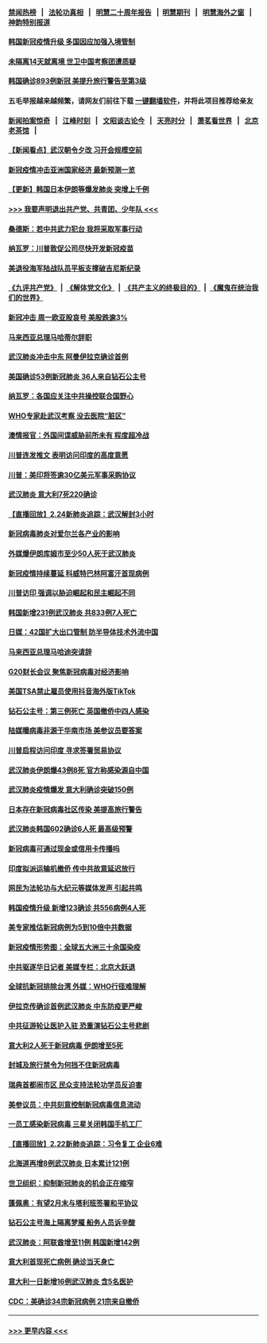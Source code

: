 #### [禁闻热榜](热点新闻.md?=0)  &nbsp;&nbsp;|&nbsp;&nbsp; [法轮功真相](https://github.com/gfw-breaker/truth/blob/master/README.md?=0) &nbsp;&nbsp;|&nbsp;&nbsp; [明慧二十周年报告](https://github.com/gfw-breaker/mh-reports/blob/master/README.md?=0) &nbsp;&nbsp;|&nbsp;&nbsp;[明慧期刊](https://github.com/gfw-breaker/mh-qikan) &nbsp;&nbsp;|&nbsp;&nbsp; [明慧海外之窗](https://github.com/gfw-breaker/mh-news/blob/master/README.md?=0) &nbsp;&nbsp;|&nbsp;&nbsp; [神韵特别报道](https://github.com/gfw-breaker/mh-news/blob/master/shenyun.md?=0)
#### [韩国新冠疫情升级 多国因应加强入境管制](../pages/nsc418/n11894334.md?t=02251802) 
#### [未隔离14天就离境 世卫中国考察团遭质疑](../pages/nsc418/n11893756.md?t=02251802) 
#### [韩国确诊893例新冠 美提升旅行警告至第3级](../pages/nsc418/n11893662.md?t=02251802) 
#### 五毛举报越来越频繁，请网友们前往下载 [一键翻墙软件](https://github.com/gfw-breaker/ssr-accounts)，并将此项目推荐给亲友
#### [新闻拍案惊奇](https://github.com/gfw-breaker/banned-news/blob/master/pages/link4.md) &nbsp;&nbsp;|&nbsp;&nbsp; [江峰时刻](https://github.com/gfw-breaker/banned-news/blob/master/pages/link4.md) &nbsp;&nbsp;|&nbsp;&nbsp; [文昭谈古论今](https://github.com/gfw-breaker/banned-news/blob/master/pages/link4.md) &nbsp;&nbsp;|&nbsp;&nbsp; [天亮时分](https://github.com/gfw-breaker/banned-news/blob/master/pages/link4.md) &nbsp;&nbsp;|&nbsp;&nbsp; [萧茗看世界](https://github.com/gfw-breaker/banned-news/blob/master/pages/link4.md) &nbsp;&nbsp;|&nbsp;&nbsp; [北京老茶馆](https://github.com/gfw-breaker/banned-news/blob/master/pages/link4.md) &nbsp;&nbsp;|&nbsp;&nbsp; 
#### [【新闻看点】武汉朝令夕改 习开会规模空前](../pages/nsc418/n11892858.md?t=02251802) 
#### [新冠疫情冲击亚洲国家经济 最新预测一览](../pages/nsc418/n11893339.md?t=02251802) 
#### [【更新】韩国日本伊朗等爆发肺炎 突增上千例](../pages/nsc418/n11890652.md?t=02251802) 
#### [>>> 我要声明退出共产党、共青团、少年队 <<<](https://github.com/begood0513/goodnews/blob/master/quit/letter.md) 
#### [桑德斯：若中共武力犯台 我将采取军事行动](../pages/nsc418/n11893282.md?t=02251802) 
#### [纳瓦罗：川普敦促公司尽快开发新冠疫苗](../pages/nsc418/n11893211.md?t=02251802) 
#### [美退役海军陆战队员平板支撑破吉尼斯纪录](../pages/nsc418/n11893022.md?t=02251802) 
#### [《九评共产党》](https://github.com/begood0513/9ping.md/blob/master/README.md) &nbsp;|&nbsp; [《解体党文化》](../../../../jtdwh.md/blob/master/README.md)  &nbsp;|&nbsp; [《共产主义的终极目的》](../../../../gczydzjmd.md/blob/master/README.md) &nbsp;|&nbsp; [《魔鬼在统治我们的世界》](../../../../mgztzwmdsj.md/blob/master/README.md) 
#### [新冠冲击 周一欧亚股哀号 美股跌逾3%](../pages/nsc418/n11892648.md?t=02251802) 
#### [马来西亚总理马哈蒂尔辞职](../pages/nsc418/n11892792.md?t=02251802) 
#### [武汉肺炎冲击中东 阿曼伊拉克确诊首例](../pages/nsc418/n11892871.md?t=02251802) 
#### [美国确诊53例新冠肺炎 36人来自钻石公主号](../pages/nsc418/n11892877.md?t=02251802) 
#### [纳瓦罗：各国应关注中共操控联合国野心](../pages/nsc418/n11892856.md?t=02251802) 
#### [WHO专家赴武汉考察 没去医院“脏区”](../pages/nsc418/n11892736.md?t=02251802) 
#### [澳情报官：外国间谍威胁前所未有 程度超冷战](../pages/nsc418/n11892672.md?t=02251802) 
#### [川普连发推文 表明访问印度的高度意愿](../pages/nsc418/n11891927.md?t=02251802) 
#### [川普：美印将签逾30亿美元军事采购协议](../pages/nsc418/n11892494.md?t=02251802) 
#### [武汉肺炎 意大利7死220确诊](../pages/nsc418/n11892166.md?t=02251802) 
#### [【直播回放】2.24新肺炎追踪：武汉解封3小时](../pages/nsc418/n11892242.md?t=02251802) 
#### [新冠病毒肺炎对爱尔兰各产业的影响](../pages/nsc418/n11892328.md?t=02251802) 
#### [外媒爆伊朗库姆市至少50人死于武汉肺炎](../pages/nsc418/n11891996.md?t=02251802) 
#### [新冠疫情持续蔓延 科威特巴林阿富汗首现病例](../pages/nsc418/n11892052.md?t=02251802) 
#### [川普访印 强调以胁迫崛起和民主崛起不同](../pages/nsc418/n11891855.md?t=02251802) 
#### [韩国新增231例武汉肺炎 共833例7人死亡](../pages/nsc418/n11891919.md?t=02251802) 
#### [日媒：42国扩大出口管制 防半导体技术外流中国](../pages/nsc418/n11891730.md?t=02251802) 
#### [马来西亚总理马哈迪突请辞](../pages/nsc418/n11891521.md?t=02251802) 
#### [G20财长会议 聚焦新冠病毒对经济影响](../pages/nsc418/n11890400.md?t=02251802) 
#### [美国TSA禁止雇员使用抖音海外版TikTok](../pages/nsc418/n11890500.md?t=02251802) 
#### [钻石公主号：第三例死亡 英国撤侨中四人感染](../pages/nsc418/n11890293.md?t=02251802) 
#### [陆媒曝病毒非源于华南市场 美参议员要答案](../pages/nsc418/n11890306.md?t=02251802) 
#### [川普启程访问印度 寻求签署贸易协议](../pages/nsc418/n11890275.md?t=02251802) 
#### [武汉肺炎伊朗爆43例8死 官方称感染源自中国](../pages/nsc418/n11890128.md?t=02251802) 
#### [武汉肺炎疫情爆发 意大利确诊突破150例](../pages/nsc418/n11889926.md?t=02251802) 
#### [日本存在新冠病毒社区传染 美提高旅行警告](../pages/nsc418/n11889917.md?t=02251802) 
#### [武汉肺炎韩国602确诊6人死 最高级预警](../pages/nsc418/n11889715.md?t=02251802) 
#### [新冠病毒可通过现金或信用卡传播吗](../pages/nsc418/n11886629.md?t=02251802) 
#### [印度拟派运输机撤侨 传中共故意延迟放行](../pages/nsc418/n11889362.md?t=02251802) 
#### [网民为法轮功与大纪元等媒体发声 引起共鸣](../pages/nsc418/n11889143.md?t=02251802) 
#### [韩国疫情升级 新增123确诊 共556病例4人死](../pages/nsc418/n11888882.md?t=02251802) 
#### [美专家推估新冠病例为5到10倍中共数据](../pages/nsc418/n11884404.md?t=02251802) 
#### [新冠疫情形势图：全球五大洲三十余国染疫](../pages/nsc418/n11888454.md?t=02251802) 
#### [中共驱逐华日记者 美媒专栏：北京大跃退](../pages/nsc418/n11888453.md?t=02251802) 
#### [全球抗新冠排除台湾 外媒：WHO行径难理解](../pages/nsc418/n11888248.md?t=02251802) 
#### [伊拉克传确诊首例武汉肺炎 中东防疫更严峻](../pages/nsc418/n11888333.md?t=02251802) 
#### [中共征游轮让医护入驻 恐重演钻石公主号悲剧](../pages/nsc418/n11888077.md?t=02251802) 
#### [意大利2人死于新冠病毒 伊朗增至5死](../pages/nsc418/n11888083.md?t=02251802) 
#### [封城及旅行禁令为何挡不住新冠病毒](../pages/nsc418/n11888067.md?t=02251802) 
#### [瑞典首都闹市区 民众支持法轮功学员反迫害](../pages/nsc418/n11886192.md?t=02251802) 
#### [美参议员：中共刻意控制新冠病毒信息流动](../pages/nsc418/n11887949.md?t=02251802) 
#### [一员工感染新冠病毒 三星关闭韩国手机工厂](../pages/nsc418/n11887983.md?t=02251802) 
#### [【直播回放】2.22新肺炎追踪：习令复工 企业6难](../pages/nsc418/n11887888.md?t=02251802) 
#### [北海道再增8例武汉肺炎 日本累计121例](../pages/nsc418/n11887417.md?t=02251802) 
#### [世卫组织：抑制新冠肺炎的机会正在缩窄](../pages/nsc418/n11886977.md?t=02251802) 
#### [蓬佩奥：有望2月末与塔利班签署和平协议](../pages/nsc418/n11887248.md?t=02251802) 
#### [钻石公主号海上隔离梦魇 船务人员诉辛酸](../pages/nsc418/n11887145.md?t=02251802) 
#### [武汉肺炎：阿联酋增至11例 韩国新增142例](../pages/nsc418/n11887047.md?t=02251802) 
#### [意大利首现死亡病例 确诊当天身亡](../pages/nsc418/n11886856.md?t=02251802) 
#### [意大利一日新增16例武汉肺炎 含5名医护](../pages/nsc418/n11886558.md?t=02251802) 
#### [CDC：美确诊34宗新冠病例 21宗来自撤侨](../pages/nsc418/n11886795.md?t=02251802) 

----
#### [ >>> 更早内容 <<< ](../indexes/nsc418-earlier.md)
